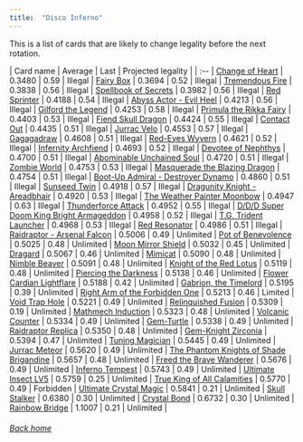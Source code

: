 ```yaml
---
title:  "Disco Inferno"
---
```


This is a list of cards that are likely to change legality before the next rotation.

| Card name | Average | Last | Projected legality |
| :-- |
[Change of Heart](https://db.ygoprodeck.com/card/?search=Change%20of%20Heart) | 0.3480 | 0.59 | Illegal |
[Fairy Box](https://db.ygoprodeck.com/card/?search=Fairy%20Box) | 0.3694 | 0.52 | Illegal |
[Tremendous Fire](https://db.ygoprodeck.com/card/?search=Tremendous%20Fire) | 0.3838 | 0.56 | Illegal |
[Spellbook of Secrets](https://db.ygoprodeck.com/card/?search=Spellbook%20of%20Secrets) | 0.3982 | 0.56 | Illegal |
[Red Sprinter](https://db.ygoprodeck.com/card/?search=Red%20Sprinter) | 0.4188 | 0.54 | Illegal |
[Abyss Actor - Evil Heel](https://db.ygoprodeck.com/card/?search=Abyss%20Actor%20-%20Evil%20Heel) | 0.4213 | 0.56 | Illegal |
[Gilford the Legend](https://db.ygoprodeck.com/card/?search=Gilford%20the%20Legend) | 0.4253 | 0.58 | Illegal |
[Primula the Rikka Fairy](https://db.ygoprodeck.com/card/?search=Primula%20the%20Rikka%20Fairy) | 0.4403 | 0.53 | Illegal |
[Fiend Skull Dragon](https://db.ygoprodeck.com/card/?search=Fiend%20Skull%20Dragon) | 0.4424 | 0.55 | Illegal |
[Contact Out](https://db.ygoprodeck.com/card/?search=Contact%20Out) | 0.4435 | 0.51 | Illegal |
[Jurrac Velo](https://db.ygoprodeck.com/card/?search=Jurrac%20Velo) | 0.4553 | 0.57 | Illegal |
[Gagagadraw](https://db.ygoprodeck.com/card/?search=Gagagadraw) | 0.4608 | 0.51 | Illegal |
[Red-Eyes Wyvern](https://db.ygoprodeck.com/card/?search=Red-Eyes%20Wyvern) | 0.4621 | 0.52 | Illegal |
[Infernity Archfiend](https://db.ygoprodeck.com/card/?search=Infernity%20Archfiend) | 0.4693 | 0.52 | Illegal |
[Devotee of Nephthys](https://db.ygoprodeck.com/card/?search=Devotee%20of%20Nephthys) | 0.4700 | 0.51 | Illegal |
[Abominable Unchained Soul](https://db.ygoprodeck.com/card/?search=Abominable%20Unchained%20Soul) | 0.4720 | 0.51 | Illegal |
[Zombie World](https://db.ygoprodeck.com/card/?search=Zombie%20World) | 0.4753 | 0.53 | Illegal |
[Masquerade the Blazing Dragon](https://db.ygoprodeck.com/card/?search=Masquerade%20the%20Blazing%20Dragon) | 0.4754 | 0.51 | Illegal |
[Boot-Up Admiral - Destroyer Dynamo](https://db.ygoprodeck.com/card/?search=Boot-Up%20Admiral%20-%20Destroyer%20Dynamo) | 0.4860 | 0.51 | Illegal |
[Sunseed Twin](https://db.ygoprodeck.com/card/?search=Sunseed%20Twin) | 0.4918 | 0.57 | Illegal |
[Dragunity Knight - Areadbhair](https://db.ygoprodeck.com/card/?search=Dragunity%20Knight%20-%20Areadbhair) | 0.4920 | 0.53 | Illegal |
[The Weather Painter Moonbow](https://db.ygoprodeck.com/card/?search=The%20Weather%20Painter%20Moonbow) | 0.4947 | 0.63 | Illegal |
[Thunderforce Attack](https://db.ygoprodeck.com/card/?search=Thunderforce%20Attack) | 0.4952 | 0.55 | Illegal |
[D/D/D Super Doom King Bright Armageddon](https://db.ygoprodeck.com/card/?search=D/D/D%20Super%20Doom%20King%20Bright%20Armageddon) | 0.4958 | 0.52 | Illegal |
[T.G. Trident Launcher](https://db.ygoprodeck.com/card/?search=T.G.%20Trident%20Launcher) | 0.4968 | 0.53 | Illegal |
[Red Resonator](https://db.ygoprodeck.com/card/?search=Red%20Resonator) | 0.4986 | 0.51 | Illegal |
[Raidraptor - Arsenal Falcon](https://db.ygoprodeck.com/card/?search=Raidraptor%20-%20Arsenal%20Falcon) | 0.5006 | 0.49 | Unlimited |
[Pot of Benevolence](https://db.ygoprodeck.com/card/?search=Pot%20of%20Benevolence) | 0.5025 | 0.48 | Unlimited |
[Moon Mirror Shield](https://db.ygoprodeck.com/card/?search=Moon%20Mirror%20Shield) | 0.5032 | 0.45 | Unlimited |
[Dragard](https://db.ygoprodeck.com/card/?search=Dragard) | 0.5067 | 0.46 | Unlimited |
[Mimicat](https://db.ygoprodeck.com/card/?search=Mimicat) | 0.5090 | 0.48 | Unlimited |
[Nimble Beaver](https://db.ygoprodeck.com/card/?search=Nimble%20Beaver) | 0.5091 | 0.48 | Unlimited |
[Knight of the Red Lotus](https://db.ygoprodeck.com/card/?search=Knight%20of%20the%20Red%20Lotus) | 0.5119 | 0.48 | Unlimited |
[Piercing the Darkness](https://db.ygoprodeck.com/card/?search=Piercing%20the%20Darkness) | 0.5138 | 0.46 | Unlimited |
[Flower Cardian Lightflare](https://db.ygoprodeck.com/card/?search=Flower%20Cardian%20Lightflare) | 0.5188 | 0.42 | Unlimited |
[Gabrion, the Timelord](https://db.ygoprodeck.com/card/?search=Gabrion,%20the%20Timelord) | 0.5195 | 0.39 | Unlimited |
[Right Arm of the Forbidden One](https://db.ygoprodeck.com/card/?search=Right%20Arm%20of%20the%20Forbidden%20One) | 0.5213 | 0.46 | Limited |
[Void Trap Hole](https://db.ygoprodeck.com/card/?search=Void%20Trap%20Hole) | 0.5221 | 0.49 | Unlimited |
[Relinquished Fusion](https://db.ygoprodeck.com/card/?search=Relinquished%20Fusion) | 0.5309 | 0.19 | Unlimited |
[Mathmech Induction](https://db.ygoprodeck.com/card/?search=Mathmech%20Induction) | 0.5323 | 0.48 | Unlimited |
[Volcanic Counter](https://db.ygoprodeck.com/card/?search=Volcanic%20Counter) | 0.5334 | 0.49 | Unlimited |
[Gem-Turtle](https://db.ygoprodeck.com/card/?search=Gem-Turtle) | 0.5338 | 0.49 | Unlimited |
[Raidraptor Replica](https://db.ygoprodeck.com/card/?search=Raidraptor%20Replica) | 0.5350 | 0.48 | Unlimited |
[Gem-Knight Zirconia](https://db.ygoprodeck.com/card/?search=Gem-Knight%20Zirconia) | 0.5394 | 0.47 | Unlimited |
[Tuning Magician](https://db.ygoprodeck.com/card/?search=Tuning%20Magician) | 0.5445 | 0.49 | Unlimited |
[Jurrac Meteor](https://db.ygoprodeck.com/card/?search=Jurrac%20Meteor) | 0.5620 | 0.49 | Unlimited |
[The Phantom Knights of Shade Brigandine](https://db.ygoprodeck.com/card/?search=The%20Phantom%20Knights%20of%20Shade%20Brigandine) | 0.5657 | 0.48 | Unlimited |
[Freed the Brave Wanderer](https://db.ygoprodeck.com/card/?search=Freed%20the%20Brave%20Wanderer) | 0.5676 | 0.49 | Unlimited |
[Inferno Tempest](https://db.ygoprodeck.com/card/?search=Inferno%20Tempest) | 0.5743 | 0.49 | Unlimited |
[Ultimate Insect LV5](https://db.ygoprodeck.com/card/?search=Ultimate%20Insect%20LV5) | 0.5759 | 0.25 | Unlimited |
[True King of All Calamities](https://db.ygoprodeck.com/card/?search=True%20King%20of%20All%20Calamities) | 0.5770 | 0.49 | Forbidden |
[Ultimate Crystal Magic](https://db.ygoprodeck.com/card/?search=Ultimate%20Crystal%20Magic) | 0.5841 | 0.21 | Unlimited |
[Skull Stalker](https://db.ygoprodeck.com/card/?search=Skull%20Stalker) | 0.6380 | 0.30 | Unlimited |
[Crystal Bond](https://db.ygoprodeck.com/card/?search=Crystal%20Bond) | 0.6732 | 0.30 | Unlimited |
[Rainbow Bridge](https://db.ygoprodeck.com/card/?search=Rainbow%20Bridge) | 1.1007 | 0.21 | Unlimited |

###### [Back home](index)